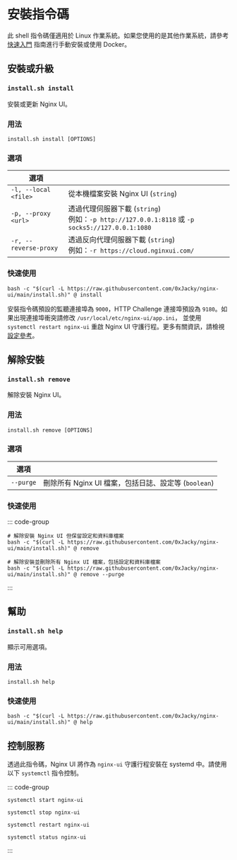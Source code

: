 # 安裝指令碼

此 shell 指令碼僅適用於 Linux 作業系統。如果您使用的是其他作業系統，請參考 [快速入門](./getting-started) 指南進行手動安裝或使用 Docker。

## 安裝或升級

### `install.sh install`

安裝或更新 Nginx UI。

### 用法

```shell
install.sh install [OPTIONS]
```

### 選項

| 選項                    |                                                                                       |
|-----------------------|---------------------------------------------------------------------------------------|
| `-l, --local <file>`  | 從本機檔案安裝 Nginx UI (`string`)                                                           |
| `-p, --proxy <url>`   | 透過代理伺服器下載 (`string`)<br/>例如：`-p http://127.0.0.1:8118` 或 `-p socks5://127.0.0.1:1080` |
| `-r, --reverse-proxy` | 透過反向代理伺服器下載 (`string`)<br/>例如：`-r https://cloud.nginxui.com/`                               |


### 快速使用

```shell
bash -c "$(curl -L https://raw.githubusercontent.com/0xJacky/nginx-ui/main/install.sh)" @ install
```

安裝指令碼預設的監聽連接埠為 `9000`，HTTP Challenge 連接埠預設為 `9180`。如果出現連接埠衝突請修改 `/usr/local/etc/nginx-ui/app.ini`，
並使用 `systemctl restart nginx-ui` 重啟 Nginx UI 守護行程。更多有關資訊，請檢視 [設定參考](./config-server)。

## 解除安裝

### `install.sh remove`

解除安裝 Nginx UI。

### 用法

```shell
install.sh remove [OPTIONS]
```

### 選項

| 選項        |                                       |
|-----------|---------------------------------------|
| `--purge` | 刪除所有 Nginx UI 檔案，包括日誌、設定等 (`boolean`) |

### 快速使用

::: code-group

```shell [移除]
# 解除安裝 Nginx UI 但保留設定和資料庫檔案
bash -c "$(curl -L https://raw.githubusercontent.com/0xJacky/nginx-ui/main/install.sh)" @ remove
```

```shell [清除]
# 解除安裝並刪除所有 Nginx UI 檔案，包括設定和資料庫檔案
bash -c "$(curl -L https://raw.githubusercontent.com/0xJacky/nginx-ui/main/install.sh)" @ remove --purge
```

:::

## 幫助

### `install.sh help`

顯示可用選項。

### 用法

```shell
install.sh help
```

### 快速使用

```shell
bash -c "$(curl -L https://raw.githubusercontent.com/0xJacky/nginx-ui/main/install.sh)" @ help
```

## 控制服務

透過此指令碼，Nginx UI 將作為 `nginx-ui` 守護行程安裝在 systemd 中。請使用以下 `systemctl` 指令控制。

::: code-group

```shell [啟動]
systemctl start nginx-ui
```

```shell [停止]
systemctl stop nginx-ui
```

```shell [重啟]
systemctl restart nginx-ui
```

```shell [顯示狀態]
systemctl status nginx-ui
```

:::

